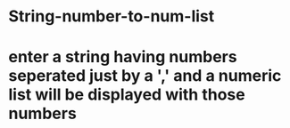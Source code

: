 # String-number-to-num-list
# enter a string having numbers seperated just by a ',' and a numeric list will be displayed with those numbers
